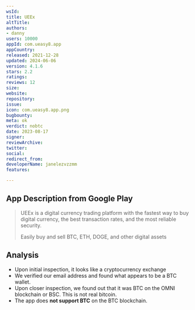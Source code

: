 ```yaml
---
wsId: 
title: UEEx
altTitle: 
authors:
- danny
users: 10000
appId: com.ueasy8.app
appCountry: 
released: 2021-12-28
updated: 2024-06-06
version: 4.1.6
stars: 2.2
ratings: 
reviews: 12
size: 
website: 
repository: 
issue: 
icon: com.ueasy8.app.png
bugbounty: 
meta: ok
verdict: nobtc
date: 2023-08-17
signer: 
reviewArchive: 
twitter: 
social: 
redirect_from: 
developerName: janelezvzzmm
features: 

---
```


## App Description from Google Play

> UEEx is a digital currency trading platform with the fastest way to buy digital currency, the best transaction rates, and the most reliable security.
>
> Easily buy and sell BTC, ETH, DOGE, and other digital assets

## Analysis 

- Upon initial inspection, it looks like a cryptocurrency exchange
- We verified our email address and found what appears to be a BTC wallet. 
- Upon closer inspection, we found out that it was BTC on the OMNI blockchain or BSC. This is not real bitcoin. 
- The app does **not support BTC** on the BTC blockchain.
